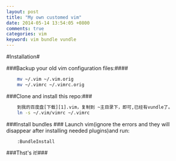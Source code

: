 ```yaml
---
layout: post
title: "My own customed vim"
date: 2014-05-14 13:54:05 +0800
comments: true
categories: vim
keyword: vim bundle vundle
---
```


<!--more-->
#Installation#

###Backup your old vim configuration files:####

``` sh
    mv ~/.vim ~/.vim.orig
    mv ~/.vimrc ~/.vimrc.orig
```

###Clone and install this repo:###
``` sh vimconfig  http://pan.baidu.com/s/1qWEvMPm  下载
    到我的百度盘[下载][1].vim，复制到 ~主目录下，即可,已经有vundle了。
    ln -s ~/.vim/vimrc ~/.vimrc
```


###Install bundles ### 
Launch vim(ignore the errors and they will disappear after installing needed plugins)and run:
``` vim
    :BundleInstall
``` 

###Thst's it!###

[1]:  http://pan.baidu.com/s/1qWEvMPm
